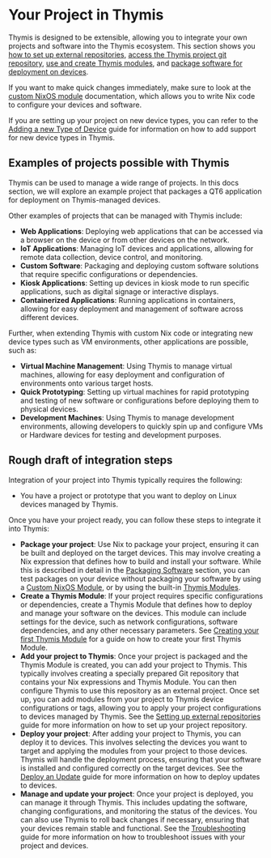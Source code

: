 # Your Project in Thymis

Thymis is designed to be extensible, allowing you to integrate your own projects and software into the Thymis ecosystem. This section shows you [how to set up external repositories](./external-projects/external-repositories.md), [access the Thymis project git repository](./external-projects/git-repository.md), [use and create Thymis modules](./external-projects/thymis-modules.md), and [package software for deployment on devices](./external-projects/packaging-software.md).

If you want to make quick changes immediately, make sure to look at the [custom NixOS module](./external-projects/thymis-modules/nix-language-module.md) documentation, which allows you to write Nix code to configure your devices and software.

If you are setting up your project on new device types, you can refer to the [Adding a new Type of Device](./external-projects/add-new-device-type.md) guide for information on how to add support for new device types in Thymis.

## Examples of projects possible with Thymis

Thymis can be used to manage a wide range of projects. In this docs section, we will explore an example project that packages a QT6 application for deployment on Thymis-managed devices.

Other examples of projects that can be managed with Thymis include:
- **Web Applications**: Deploying web applications that can be accessed via a browser on the device or from other devices on the network.
- **IoT Applications**: Managing IoT devices and applications, allowing for remote data collection, device control, and monitoring.
- **Custom Software**: Packaging and deploying custom software solutions that require specific configurations or dependencies.
- **Kiosk Applications**: Setting up devices in kiosk mode to run specific applications, such as digital signage or interactive displays.
- **Containerized Applications**: Running applications in containers, allowing for easy deployment and management of software across different devices.

Further, when extending Thymis with custom Nix code or integrating new device types such as VM environments, other applications are possible, such as:
- **Virtual Machine Management**: Using Thymis to manage virtual machines, allowing for easy deployment and configuration of environments onto various target hosts.
- **Quick Prototyping**: Setting up virtual machines for rapid prototyping and testing of new software or configurations before deploying them to physical devices.
- **Development Machines**: Using Thymis to manage development environments, allowing developers to quickly spin up and configure VMs or Hardware devices for testing and development purposes.

## Rough draft of integration steps

Integration of your project into Thymis typically requires the following:

- You have a project or prototype that you want to deploy on Linux devices managed by Thymis.

Once you have your project ready, you can follow these steps to integrate it into Thymis:

- **Package your project**: Use Nix to package your project, ensuring it can be built and deployed on the target devices. This may involve creating a Nix expression that defines how to build and install your software. While this is described in detail in the [Packaging Software](./external-projects/packaging-software.md) section, you can test packages on your device without packaging your software by using a [Custom NixOS Module](./external-projects/thymis-modules/nix-language-module.md), or by using the built-in [Thymis Modules](./external-projects/thymis-modules.md).
- **Create a Thymis Module**: If your project requires specific configurations or dependencies, create a Thymis Module that defines how to deploy and manage your software on the devices. This module can include settings for the device, such as network configurations, software dependencies, and any other necessary parameters. See [Creating your first Thymis Module](./external-projects/thymis-modules/first-module.md) for a guide on how to create your first Thymis Module.
- **Add your project to Thymis**: Once your project is packaged and the Thymis Module is created, you can add your project to Thymis. This typically involves creating a specially prepared Git repository that contains your Nix expressions and Thymis Module. You can then configure Thymis to use this repository as an external project. Once set up, you can add modules from your project to Thymis device configurations or tags, allowing you to apply your project configurations to devices managed by Thymis.
  See the [Setting up external repositories](./external-projects/external-repositories.md) guide for more information on how to set up your project repository.
- **Deploy your project**: After adding your project to Thymis, you can deploy it to devices. This involves selecting the devices you want to target and applying the modules from your project to those devices. Thymis will handle the deployment process, ensuring that your software is installed and configured correctly on the target devices. See the [Deploy an Update](./device-lifecycle/update.md) guide for more information on how to deploy updates to devices.
- **Manage and update your project**: Once your project is deployed, you can manage it through Thymis. This includes updating the software, changing configurations, and monitoring the status of the devices. You can also use Thymis to roll back changes if necessary, ensuring that your devices remain stable and functional. See the [Troubleshooting](./device-lifecycle/troubleshooting.md) guide for more information on how to troubleshoot issues with your project and devices.
